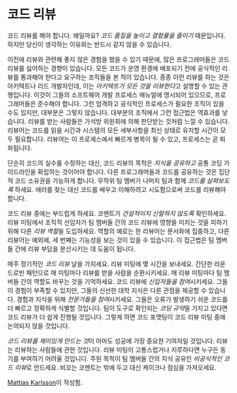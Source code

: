 # 코드 리뷰

코드 리뷰를 해야 합니다. 왜일까요? *코드 품질을 높이고* *결함률을 줄이기* 때문입니다. 하지만 당신이 생각하는 이유와는 반드시 같지 않을 수 있습니다.

이전에 리뷰와 관련해 좋지 않은 경험을 했을 수 있기 때문에, 많은 프로그래머들은 코드 리뷰를 싫어하는 경향이 있습니다. 모든 코드가 운영 환경에 배포되기 전에 공식적인 리뷰를 통과해야 한다고 요구하는 조직들을 본 적이 있습니다. 종종 이런 리뷰를 하는 것은 아키텍트나 리드 개발자인데, 이는 *아키텍트가 모든 것을 리뷰한다*고 설명할 수 있는 관행입니다. 이것이 그들의 소프트웨어 개발 프로세스 매뉴얼에 명시되어 있으므로, 프로그래머들은 준수해야 합니다. 그런 엄격하고 공식적인 프로세스가 필요한 조직이 있을 수도 있지만, 대부분은 그렇지 않습니다. 대부분의 조직에서 그런 접근법은 역효과를 낳습니다. 리뷰를 받는 사람들은 가석방 위원회에 의해 판단받는 것처럼 느낄 수 있습니다. 리뷰어는 코드를 읽을 시간과 시스템의 모든 세부사항을 최신 상태로 유지할 시간이 모두 필요합니다. 리뷰어는 이 프로세스에서 빠르게 병목이 될 수 있고, 프로세스는 곧 퇴화됩니다.

단순히 코드의 실수를 수정하는 대신, 코드 리뷰의 목적은 *지식을 공유하고* 공통 코딩 가이드라인을 확립하는 것이어야 합니다. 다른 프로그래머들과 코드를 공유하는 것은 집단적 코드 소유권을 가능하게 합니다. 무작위 팀 멤버가 나머지 팀과 함께 *코드를 살펴보도록* 하세요. 에러를 찾는 대신 코드를 배우고 이해하려고 시도함으로써 코드를 리뷰해야 합니다.

코드 리뷰 중에는 부드럽게 하세요. 코멘트가 *건설적이지 신랄하지 않도록* 확인하세요. 리뷰 미팅에서 조직적 선임자가 팀 멤버들 간의 코드 리뷰에 영향을 미치는 것을 피하기 위해 다른 *리뷰 역할*을 도입하세요. 역할의 예로는 한 리뷰어는 문서화에 집중하고, 다른 리뷰어는 예외에, 세 번째는 기능성을 보는 것이 있을 수 있습니다. 이 접근법은 팀 멤버들 간에 리뷰 부담을 분산시키는 데 도움이 됩니다.

매주 정기적인 *코드 리뷰* 날을 가지세요. 리뷰 미팅에 몇 시간을 보내세요. 간단한 라운드로빈 패턴으로 매 미팅마다 리뷰를 받을 사람을 순환시키세요. 매 리뷰 미팅마다 팀 멤버들 간의 역할도 바꾸는 것을 기억하세요. 코드 리뷰에 *신입자들을 참여*시키세요. 그들이 경험이 부족할 수 있지만, 그들의 신선한 대학 지식은 다른 관점을 제공할 수 있습니다. 경험과 지식을 위해 *전문가들을 참여*시키세요. 그들은 오류가 발생하기 쉬운 코드를 더 빠르고 정확하게 식별할 것입니다. 팀이 도구로 확인되는 *코딩 규약*을 가지고 있다면 코드 리뷰가 더 쉽게 진행될 것입니다. 그렇게 하면 코드 포맷팅이 코드 리뷰 미팅 중에 논의되지 않을 것입니다.

*코드 리뷰를 재미있게 만드는 것*이 아마도 성공에 가장 중요한 기여자일 것입니다. 리뷰는 리뷰하는 사람들에 관한 것입니다. 리뷰 미팅이 고통스럽거나 지루하다면 누구든 동기를 부여하기 어려울 것입니다. 주된 목적이 팀 멤버들 간의 지식 공유인 *비공식적인 코드 리뷰*로 만드세요. 비꼬는 코멘트는 밖에 두고 대신 케이크나 점심을 가져오세요.

[Mattias Karlsson](http://programmer.97things.oreilly.com/wiki/index.php/Mattias_Karlsson)이 작성함.